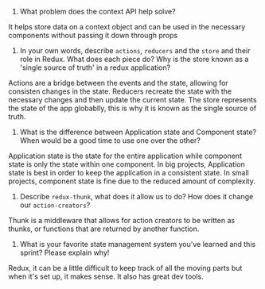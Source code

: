 1. What problem does the context API help solve?

It helps store data on a context object and can be used in the necessary components without passing it down through props 

1. In your own words, describe `actions`, `reducers` and the `store` and their role in Redux. What does each piece do? Why is the store known as a 'single source of truth' in a redux application?

Actions are a bridge between the events and the state, allowing for consisten changes in the state. Reducers recreate the state with the necessary changes and then update the current state. The store represents the state of the app globablly, this is why it is known as the single source of truth.

1. What is the difference between Application state and Component state? When would be a good time to use one over the other?

Application state is the state for the entire application while component state is only the state within one component. In big projects, Application state is best in order to keep the application in a consistent state. In small projects, component state is fine due to the reduced amount of complexity.

1. Describe `redux-thunk`, what does it allow us to do? How does it change our `action-creators`?

Thunk is a middleware that allows for action creators to be written as thunks, or functions that are returned by another function.

1. What is your favorite state management system you've learned and this sprint? Please explain why!

Redux, it can be a little difficult to keep track of all the moving parts but when it's set up, it makes sense. It also has great dev tools.